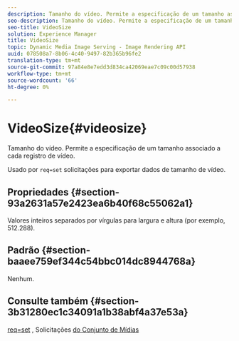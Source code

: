 ```yaml
---
description: Tamanho do vídeo. Permite a especificação de um tamanho associado a cada registro de vídeo.
seo-description: Tamanho do vídeo. Permite a especificação de um tamanho associado a cada registro de vídeo.
seo-title: VideoSize
solution: Experience Manager
title: VideoSize
topic: Dynamic Media Image Serving - Image Rendering API
uuid: 078508a7-8b06-4c40-9497-82b365b96fe2
translation-type: tm+mt
source-git-commit: 97a84e8e7edd3d834ca42069eae7c09c00d57938
workflow-type: tm+mt
source-wordcount: '66'
ht-degree: 0%

---
```



# VideoSize{#videosize}

Tamanho do vídeo. Permite a especificação de um tamanho associado a cada registro de vídeo.

Usado por `req=set` solicitações para exportar dados de tamanho de vídeo.

## Propriedades {#section-93a2631a57e2423ea6b40f68c55062a1}

Valores inteiros separados por vírgulas para largura e altura (por exemplo, 512.288).

## Padrão {#section-baaee759ef344c54bbc014dc8944768a}

Nenhum.

## Consulte também {#section-3b31280ec1c34091a1b38abf4a37e53a}

[req=set](/help/aem-is-ir-api/is-api/http-ref/image-serving-api-ref/c-http-protocol-reference/c-command-reference/r-req/r-set.md) , Solicitações  [do Conjunto de Mídias](/help/aem-is-ir-api/is-api/http-ref/image-serving-api-ref/c-http-protocol-reference/c-syntax-and-features/r-media-set-requests.md)
